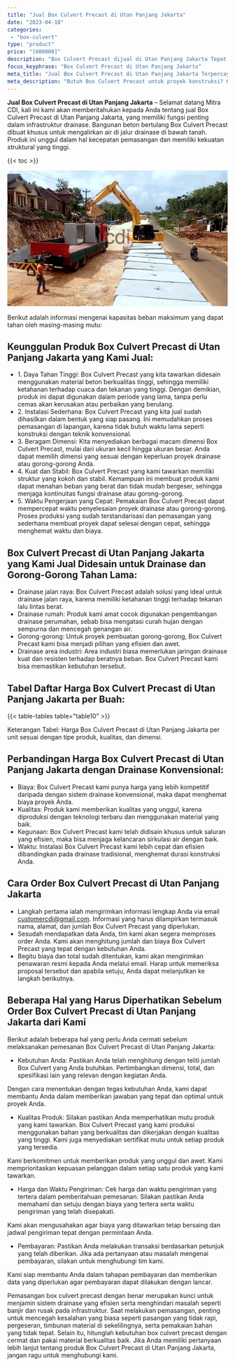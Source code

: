 ```yaml
---
title: "Jual Box Culvert Precast di Utan Panjang Jakarta"
date: "2023-04-18"
categories:
 - "box-culvert"
type: "product"
price: "[600000]"
description: "Box Culvert Precast dijual di Utan Panjang Jakarta Tepat. Box Culvert Precast ini merupakan pilihan prima dalam proyek pembangunan sebagai bahan infrastruktur yang prima dan unggul. Hubungi kami untuk konsultasi mendalam."
focus_keyphrase: "Box Culvert Precast di Utan Panjang Jakarta"
meta_title: "Jual Box Culvert Precast di Utan Panjang Jakarta Terpercaya - CDI"
meta_description: "Butuh Box Culvert Precast untuk proyek konstruksi? Kami adalah solusi tepat dengan kualitas premium. Klik untuk penawaran istimewa."
---
```


**Jual Box Culvert Precast di Utan Panjang Jakarta** – Selamat datang Mitra CDI, kali ini kami akan memberitahukan kepada Anda tentang jual Box Culvert Precast di Utan Panjang Jakarta, yang memiliki fungsi penting dalam infrastruktur drainase. Bangunan beton bertulang Box Culvert Precast dibuat khusus untuk mengalirkan air di jalur drainase di bawah tanah. Produk ini unggul dalam hal kecepatan pemasangan dan memiliki kekuatan struktural yang tinggi.

{{< toc >}}

![Jual Box Culvert Precast di Utan Panjang Jakarta](/images/box-culvert/box-culvert-11.jpg)

Berikut adalah informasi mengenai kapasitas beban maksimum yang dapat tahan oleh masing-masing mutu: 

## Keunggulan Produk Box Culvert Precast di Utan Panjang Jakarta yang Kami Jual:

*   1\. Daya Tahan Tinggi: Box Culvert Precast yang kita tawarkan didesain menggunakan material beton berkualitas tinggi, sehingga memiliki ketahanan terhadap cuaca dan tekanan yang tinggi. Dengan demikian, produk ini dapat digunakan dalam periode yang lama, tanpa perlu cemas akan kerusakan atau perbaikan yang berulang.
*   2\. Instalasi Sederhana: Box Culvert Precast yang kita jual sudah dihasilkan dalam bentuk yang siap pasang. Ini memudahkan proses pemasangan di lapangan, karena tidak butuh waktu lama seperti konstruksi dengan teknik konvensional.
*   3\. Beragam Dimensi: Kita menyediakan berbagai macam dimensi Box Culvert Precast, mulai dari ukuran kecil hingga ukuran besar. Anda dapat memilih dimensi yang sesuai dengan keperluan proyek drainase atau gorong-gorong Anda.
*   4\. Kuat dan Stabil: Box Culvert Precast yang kami tawarkan memiliki struktur yang kokoh dan stabil. Kemampuan ini membuat produk kami dapat menahan beban yang berat dan tidak mudah bergeser, sehingga menjaga kontinuitas fungsi drainase atau gorong-gorong.
*   5\. Waktu Pengerjaan yang Cepat: Pemakaian Box Culvert Precast dapat mempercepat waktu penyelesaian proyek drainase atau gorong-gorong. Proses produksi yang sudah terstandarisasi dan pemasangan yang sederhana membuat proyek dapat selesai dengan cepat, sehingga menghemat waktu dan biaya.

## Box Culvert Precast di Utan Panjang Jakarta yang Kami Jual Didesain untuk Drainase dan Gorong-Gorong Tahan Lama:

*   Drainase jalan raya: Box Culvert Precast adalah solusi yang ideal untuk drainase jalan raya, karena memiliki ketahanan tinggi terhadap tekanan lalu lintas berat.
*   Drainase rumah: Produk kami amat cocok digunakan pengembangan drainase perumahan, sebab bisa mengatasi curah hujan dengan sempurna dan mencegah genangan air.
*   Gorong-gorong: Untuk proyek pembuatan gorong-gorong, Box Culvert Precast kami bisa menjadi pilihan yang efisien dan awet.
*   Drainase area industri: Area industri biasa memerlukan jaringan drainase kuat dan resisten terhadap beratnya beban. Box Culvert Precast kami bisa memastikan kebutuhan tersebut.

## Tabel Daftar Harga Box Culvert Precast di Utan Panjang Jakarta per Buah:

{{< table-tables table="table10" >}}

Keterangan Tabel: Harga Box Culvert Precast di Utan Panjang Jakarta per unit sesuai dengan tipe produk, kualitas, dan dimensi.

## Perbandingan Harga Box Culvert Precast di Utan Panjang Jakarta dengan Drainase Konvensional:

*   Biaya: Box Culvert Precast kami punya harga yang lebih kompetitif daripada dengan sistem drainase konvensional, maka dapat menghemat biaya proyek Anda.
*   Kualitas: Produk kami memberikan kualitas yang unggul, karena diproduksi dengan teknologi terbaru dan menggunakan material yang baik.
*   Kegunaan: Box Culvert Precast kami telah didisain khusus untuk saluran yang efisien, maka bisa menjaga kelancaran sirkulasi air dengan baik.
*   Waktu: Instalasi Box Culvert Precast kami lebih cepat dan efisien dibandingkan pada drainase tradisional, menghemat durasi konstruksi Anda.

## Cara Order Box Culvert Precast di Utan Panjang Jakarta

*   Langkah pertama ialah mengirimkan informasi lengkap Anda via email customercdi@gmail.com. Informasi yang harus dilampirkan termasuk nama, alamat, dan jumlah Box Culvert Precast yang diperlukan.
*   Sesudah mendapatkan data Anda, tim kami akan segera memproses order Anda. Kami akan menghitung jumlah dan biaya Box Culvert Precast yang tepat dengan kebutuhan Anda.
*   Begitu biaya dan total sudah ditentukan, kami akan mengirimkan penawaran resmi kepada Anda melalui email. Harap untuk memeriksa proposal tersebut dan apabila setuju, Anda dapat melanjutkan ke langkah berikutnya.

## Beberapa Hal yang Harus Diperhatikan Sebelum Order Box Culvert Precast di Utan Panjang Jakarta dari Kami

Berikut adalah beberapa hal yang perlu Anda cermati sebelum melaksanakan pemesanan Box Culvert Precast di Utan Panjang Jakarta:

*   Kebutuhan Anda: Pastikan Anda telah menghitung dengan teliti jumlah Box Culvert yang Anda butuhkan. Pertimbangkan dimensi, total, dan spesifikasi lain yang relevan dengan kegiatan Anda.

Dengan cara menentukan dengan tegas kebutuhan Anda, kami dapat membantu Anda dalam memberikan jawaban yang tepat dan optimal untuk proyek Anda.
*   Kualitas Produk: Silakan pastikan Anda memperhatikan mutu produk yang kami tawarkan. Box Culvert Precast yang kami produksi menggunakan bahan yang berkualitas dan dikerjakan dengan kualitas yang tinggi. Kami juga menyediakan sertifikat mutu untuk setiap produk yang tersedia.

Kami berkomitmen untuk memberikan produk yang unggul dan awet. Kami memprioritaskan kepuasan pelanggan dalam setiap satu produk yang kami tawarkan.
*   Harga dan Waktu Pengiriman: Cek harga dan waktu pengiriman yang tertera dalam pemberitahuan pemesanan. Silakan pastikan Anda memahami dan setuju dengan biaya yang tertera serta waktu pengiriman yang telah disepakati.

Kami akan mengusahakan agar biaya yang ditawarkan tetap bersaing dan jadwal pengiriman tepat dengan permintaan Anda.
*   Pembayaran: Pastikan Anda melakukan transaksi berdasarkan petunjuk yang telah diberikan. Jika ada pertanyaan atau masalah mengenai pembayaran, silakan untuk menghubungi tim kami.

Kami siap membantu Anda dalam tahapan pembayaran dan memberikan data yang diperlukan agar pembayaran dapat dilakukan dengan lancar.

Pemasangan box culvert precast dengan benar merupakan kunci untuk menjamin sistem drainase yang efisien serta menghindari masalah seperti banjir dan rusak pada infrastruktur. Saat melakukan pemasangan, penting untuk mencegah kesalahan yang biasa seperti pasangan yang tidak rapi, pergeseran, timbunan material di sekelilingnya, serta pemakaian bahan yang tidak tepat. Selain itu, hitunglah kebutuhan box culvert precast dengan cermat dan pakai material berkualitas baik. Jika Anda memiliki pertanyaan lebih lanjut tentang produk Box Culvert Precast di Utan Panjang Jakarta, jangan ragu untuk menghubungi kami.
